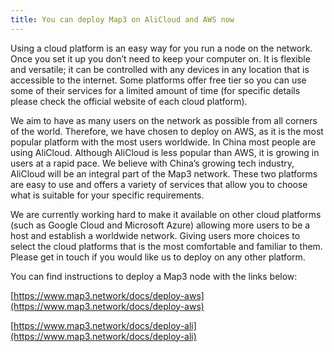 ```yaml
---
title: You can deploy Map3 on AliCloud and AWS now
---
```

Using a cloud platform is an easy way for you run a node on the network. Once you set it up you don’t need to keep your computer on. It is flexible and versatile; it can be controlled with any devices in any location that is accessible to the internet. Some platforms offer free tier so you can use some of their services for a limited amount of time (for specific details please check the official website of each cloud platform). 

We aim to have as many users on the network as possible from all corners of the world. Therefore, we have chosen to deploy on AWS, as it is the most popular platform with the most users worldwide. In China most people are using AliCloud. Although AliCloud is less popular than AWS, it is growing in users at a rapid pace. We believe with China’s growing tech industry, AliCloud will be an integral part of the Map3 network. These two platforms are easy to use and offers a variety of services that allow you to choose what is suitable for your specific requirements.

We are currently working hard to make it available on other cloud platforms (such as Google Cloud and Microsoft Azure) allowing more users to be a host and establish a worldwide network. Giving users more choices to select the cloud platforms that is the most comfortable and familiar to them. Please get in touch if you would like us to deploy on any other platform. 

You can find instructions to deploy a Map3 node with the links below:

[https://www.map3.network/docs/deploy-aws](https://www.map3.network/docs/deploy-aws)

[https://www.map3.network/docs/deploy-ali](https://www.map3.network/docs/deploy-ali)
